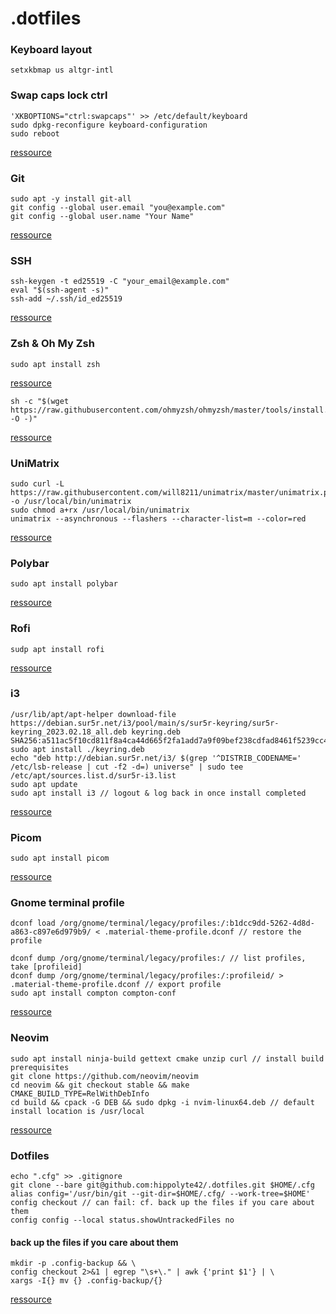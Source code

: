 # .dotfiles

### Keyboard layout
```shell
setxkbmap us altgr-intl
```
### Swap caps lock ctrl
```shell
'XKBOPTIONS="ctrl:swapcaps"' >> /etc/default/keyboard
sudo dpkg-reconfigure keyboard-configuration
sudo reboot
```
[ressource](https://dev.to/tallesl/change-caps-lock-to-ctrl-3c4)
### Git
```shell
sudo apt -y install git-all
git config --global user.email "you@example.com"
git config --global user.name "Your Name"
```
[ressource](https://git-scm.com/book/en/v2/Getting-Started-Installing-Git)
### SSH
```shell
ssh-keygen -t ed25519 -C "your_email@example.com"
eval "$(ssh-agent -s)"
ssh-add ~/.ssh/id_ed25519
```
[ressource](https://docs.github.com/fr/authentication/connecting-to-github-with-ssh/generating-a-new-ssh-key-and-adding-it-to-the-ssh-agent)

### Zsh & Oh My Zsh
```shell
sudo apt install zsh
```
[ressource](https://github.com/ohmyzsh/ohmyzsh/wiki/Installing-ZSH)
```shell
sh -c "$(wget https://raw.githubusercontent.com/ohmyzsh/ohmyzsh/master/tools/install.sh -O -)"
```
[ressource](https://ohmyz.sh/#install)

### UniMatrix
```shell
sudo curl -L https://raw.githubusercontent.com/will8211/unimatrix/master/unimatrix.py -o /usr/local/bin/unimatrix
sudo chmod a+rx /usr/local/bin/unimatrix
unimatrix --asynchronous --flashers --character-list=m --color=red
```
[ressource](https://github.com/will8211/unimatrix)

### Polybar
```shell
sudo apt install polybar
```
[ressource](https://github.com/polybar/polybar)

### Rofi
```shell
sudp apt install rofi
```
[ressource](https://github.com/davatorium/rofi)

### i3
```shell
/usr/lib/apt/apt-helper download-file https://debian.sur5r.net/i3/pool/main/s/sur5r-keyring/sur5r-keyring_2023.02.18_all.deb keyring.deb SHA256:a511ac5f10cd811f8a4ca44d665f2fa1add7a9f09bef238cdfad8461f5239cc4
sudo apt install ./keyring.deb
echo "deb http://debian.sur5r.net/i3/ $(grep '^DISTRIB_CODENAME=' /etc/lsb-release | cut -f2 -d=) universe" | sudo tee /etc/apt/sources.list.d/sur5r-i3.list
sudo apt update
sudo apt install i3 // logout & log back in once install completed
```
[ressource](https://i3wm.org/docs/repositories.html)

### Picom
```shell
sudo apt install picom
```
[ressource](https://github.com/yshui/picom)

### Gnome terminal profile
```shell
dconf load /org/gnome/terminal/legacy/profiles:/:b1dcc9dd-5262-4d8d-a863-c897e6d979b9/ < .material-theme-profile.dconf // restore the profile

dconf dump /org/gnome/terminal/legacy/profiles:/ // list profiles, take [profileid]
dconf dump /org/gnome/terminal/legacy/profiles:/:profileid/ > .material-theme-profile.dconf // export profile
sudo apt install compton compton-conf
```
[ressource](https://gist.github.com/fdaciuk/9ec4d8afc32063a6f74a21f8308e3807)

### Neovim
```shell
sudo apt install ninja-build gettext cmake unzip curl // install build prerequisites
git clone https://github.com/neovim/neovim
cd neovim && git checkout stable && make CMAKE_BUILD_TYPE=RelWithDebInfo
cd build && cpack -G DEB && sudo dpkg -i nvim-linux64.deb // default install location is /usr/local
```
[ressource](https://github.com/neovim/neovim/wiki/Building-Neovim)

### Dotfiles
```shell
echo ".cfg" >> .gitignore
git clone --bare git@github.com:hippolyte42/.dotfiles.git $HOME/.cfg
alias config='/usr/bin/git --git-dir=$HOME/.cfg/ --work-tree=$HOME'
config checkout // can fail: cf. back up the files if you care about them
config config --local status.showUntrackedFiles no
```
#### back up the files if you care about them
```shell
mkdir -p .config-backup && \
config checkout 2>&1 | egrep "\s+\." | awk {'print $1'} | \
xargs -I{} mv {} .config-backup/{}
```
[ressource](https://www.atlassian.com/git/tutorials/dotfiles)
